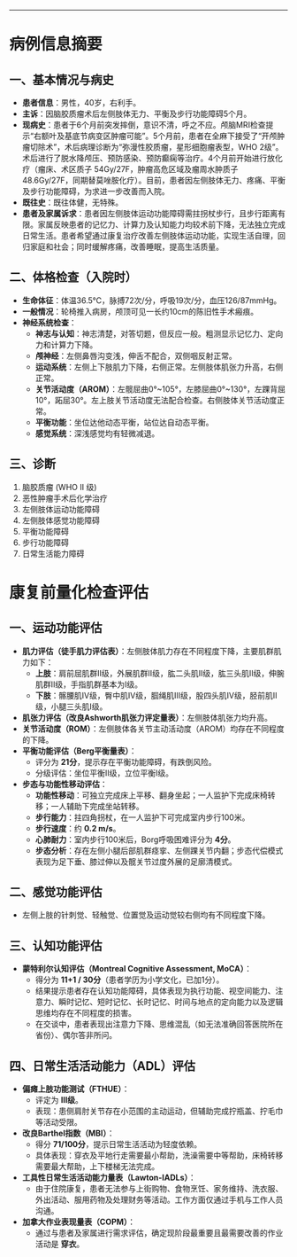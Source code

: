 ***

# 病例信息摘要

## 一、基本情况与病史

*   **患者信息**：男性，40岁，右利手。
*   **主诉**：因脑胶质瘤术后左侧肢体无力、平衡及步行功能障碍5个月。
*   **现病史**：患者于6个月前突发摔倒，意识不清，呼之不应。颅脑MRI检查提示“右额叶及基底节病变区肿瘤可能”。5个月前，患者在全麻下接受了“开颅肿瘤切除术”，术后病理诊断为“弥漫性胶质瘤，星形细胞瘤表型，WHO 2级”。术后进行了脱水降颅压、预防感染、预防癫痫等治疗。4个月前开始进行放化疗（瘤床、术区质子 54Gy/27F，肿瘤高危区域及瘤周水肿质子 48.6Gy/27F，同期替莫唑胺化疗）。目前，患者因左侧肢体无力、疼痛、平衡及步行功能障碍，为求进一步改善而入院。
*   **既往史**：既往体健，无特殊。
*   **患者及家属诉求**：患者因左侧肢体运动功能障碍需拄拐杖步行，且步行距离有限。家属反映患者的记忆力、计算力及认知能力均较术前下降，无法独立完成日常生活。患者希望通过康复治疗改善左侧肢体运动功能，实现生活自理，回归家庭和社会；同时缓解疼痛，改善睡眠，提高生活质量。

## 二、体格检查（入院时）

*   **生命体征**：体温36.5℃，脉搏72次/分，呼吸19次/分，血压126/87mmHg。
*   **一般情况**：轮椅推入病房，颅顶可见一长约10cm的陈旧性手术瘢痕。
*   **神经系统检查**：
    *   **神志与认知**：神志清楚，对答切题，但反应一般。粗测显示记忆力、定向力和计算力下降。
    *   **颅神经**：左侧鼻唇沟变浅，伸舌不配合，双侧咽反射正常。
    *   **运动系统**：左侧上下肢肌力下降，右侧正常。左侧肢体肌张力升高，右侧正常。
    *   **关节活动度（AROM）**：左髋屈曲0°~105°，左膝屈曲0°~130°，左踝背屈10°，跖屈30°。左上肢关节活动度无法配合检查。右侧肢体关节活动度正常。
    *   **平衡功能**：坐位达他动态平衡，站位达自动态平衡。
    *   **感觉系统**：深浅感觉均有轻微减退。

## 三、诊断

1.  脑胶质瘤 (WHO II 级)
2.  恶性肿瘤手术后化学治疗
3.  左侧肢体运动功能障碍
4.  左侧肢体感觉功能障碍
5.  平衡功能障碍
6.  步行功能障碍
7.  日常生活能力障碍

# 康复前量化检查评估

## 一、运动功能评估

*   **肌力评估（徒手肌力评估表）**：左侧肢体肌力存在不同程度下降，主要肌群肌力如下：
    *   **上肢**：肩前屈肌群II级，外展肌群II级，肱二头肌II级，肱三头肌II级，伸腕肌群II级，手指肌群基本为I级。
    *   **下肢**：髂腰肌IV级，臀中肌IV级，腘绳肌III级，股四头肌IV级，胫前肌II级，小腿三头肌I级。
*   **肌张力评估（改良Ashworth肌张力评定量表）**：左侧肢体肌张力均升高。
*   **关节活动度（ROM）**：左侧肢体各关节主动活动度（AROM）均存在不同程度的下降。
*   **平衡功能评估（Berg平衡量表）**：
    *   评分为 **21分**，提示存在平衡功能障碍，有跌倒风险。
    *   分级评估：坐位平衡II级，立位平衡I级。
*   **步态与功能性移动评估**：
    *   **功能性移动**：可独立完成床上平移、翻身坐起；一人监护下完成床椅转移；一人辅助下完成坐站转移。
    *   **步行能力**：拄四角拐杖，在一人监护下可完成室内步行100米。
    *   **步行速度**：约 **0.2 m/s**。
    *   **心肺耐力**：室内步行100米后，Borg呼吸困难评分为 **4分**。
    *   **步态分析**：存在左侧小腿后部肌群痉挛、左侧踝关节内翻；步态代偿模式表现为足下垂、膝过伸以及髋关节过度外展的足廓清模式。

## 二、感觉功能评估

*   左侧上肢的针刺觉、轻触觉、位置觉及运动觉较右侧均有不同程度下降。

## 三、认知功能评估

*   **蒙特利尔认知评估（Montreal Cognitive Assessment, MoCA）**：
    *   得分为 **11+1 / 30分**（患者学历为小学文化，已加1分）。
    *   结果提示患者存在认知功能障碍，具体表现为执行功能、视空间能力、注意力、瞬时记忆、短时记忆、长时记忆、时间与地点的定向能力以及逻辑思维均存在不同程度的损害。
    *   在交谈中，患者表现出注意力下降、思维混乱（如无法准确回答医院所在省份）、偶尔答非所问。

## 四、日常生活活动能力（ADL）评估

*   **偏瘫上肢功能测试（FTHUE）**：
    *   评定为 **III级**。
    *   表现：患侧肩肘关节存在小范围的主动运动，但辅助完成拧瓶盖、拧毛巾等活动受限。
*   **改良Barthel指数（MBI）**：
    *   得分 **71/100分**，提示日常生活活动为轻度依赖。
    *   具体表现：穿衣及平地行走需要最小帮助，洗澡需要中等帮助，床椅转移需要最大帮助，上下楼梯无法完成。
*   **工具性日常生活活动能力量表（Lawton-IADLs）**：
    *   由于住院康复，患者无法参与上街购物、食物烹饪、家务维持、洗衣服、外出活动、服用药物及处理财务等活动。工作方面仅通过手机与工作人员沟通。
*   **加拿大作业表现量表（COPM）**：
    *   通过与患者及家属进行需求评估，确定现阶段最重要且最需要改善的作业活动是 **穿衣**。